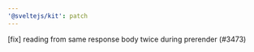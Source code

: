 ```yaml
---
'@sveltejs/kit': patch
---
```


[fix] reading from same response body twice during prerender (#3473)
